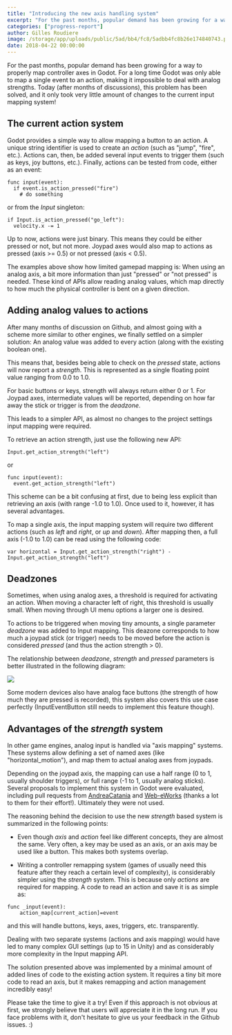 ```yaml
---
title: "Introducing the new axis handling system"
excerpt: "For the past months, popular demand has been growing for a way to properly map controller axes in Godot. For a long time Godot was only able to map a single event to an action, making it impossible to deal with analog strengths. Today (after months of discussions), this problem has been solved, and it only took very little amount of changes to the current input mapping system!"
categories: ["progress-report"]
author: Gilles Roudiere
image: /storage/app/uploads/public/5ad/bb4/fc8/5adbb4fc8b26e174840743.png
date: 2018-04-22 00:00:00
---
```


For the past months, popular demand has been growing for a way to properly map controller axes in Godot. For a long time Godot was only able to map a single event to an action, making it impossible to deal with analog strengths. Today (after months of discussions), this problem has been solved, and it only took very little amount of changes to the current input mapping system!

## The current action system

Godot provides a simple way to allow mapping a button to an action. A unique string identifier is used to create an *action* (such as "jump", "fire", etc.). Actions can, then, be added several input events to trigger them (such as keys, joy buttons, etc.). Finally, actions can be tested from code, either as an event:

```
func input(event):
  if event.is_action_pressed("fire")
    # do something
```

or from the *Input* singleton:

```
if Input.is_action_pressed("go_left"):
  velocity.x -= 1
```

Up to now, actions were just binary. This means they could be either pressed or not, but not more. Joypad axes would also map to actions as pressed (axis >= 0.5) or not pressed (axis < 0.5).

The examples above show how limited gamepad mapping is: When using an analog axis, a bit more information than just  "pressed" or "not pressed" is needed. These kind of APIs allow reading analog values, which map directly to how much the physical controller is bent on a given direction.

## Adding analog values to actions

After many months of discussion on Github, and almost going with a scheme more similar to other engines, we finally settled on a simpler solution: An analog value was added to every action (along with the existing boolean one).

This means that, besides being able to check on the *pressed* state, actions will now report a *strength*. This is represented as a single floating point value ranging from 0.0 to 1.0.

For basic buttons or keys, strength will always return either 0 or 1. For Joypad axes, intermediate values will be reported, depending on how far away the stick or trigger is from the *deadzone*.

This leads to a simpler API, as almost no changes to the project settings input mapping were required.

To retrieve an action strength, just use the following new API:

```
Input.get_action_strength("left")
```
or
```
func input(event):
  event.get_action_strength("left")
```

This scheme can be a bit confusing at first, due to being less explicit than retrieving an axis (with range -1.0 to 1.0). Once used to it, however, it has several advantages.

To map a single axis, the input mapping system will require two different actions (such as *left* and *right*, or *up* and *down*). After mapping then, a full axis (-1.0 to 1.0) can be read using the following code:

```
var horizontal = Input.get_action_strength("right") - Input.get_action_strength("left")
```

## Deadzones

Sometimes, when using analog axes, a threshold is required for activating an action. When moving a character left of right, this threshold is usually small. When moving through UI menu options a larger one is desired.

To actions to be triggered when moving tiny amounts, a single parameter *deadzone* was added to Input mapping. This deazone corresponds to how much a joypad stick (or trigger) needs to be moved before the action is considered *pressed* (and thus the action strength > 0).

The relationship between *deadzone*, *strength* and *pressed* parameters is better illustrated in the following diagram:

![](/storage/app/media/devlog/input_mapping/deadzone.png)

Some modern devices also have analog face buttons (the strength of how much they are pressed is recorded), this system also covers this use case perfectly (InputEventButton still needs to implement this feature though).

## Advantages of the *strength* system

In other game engines, analog input is handled via "axis mapping" systems. These systems allow defining a set of named axes (like "horizontal_motion"), and map them to actual analog axes from joypads.

Depending on the joypad axis, the mapping can use a half range (0 to 1, usually shoulder triggers), or full range (-1 to 1, usually analog sticks). Several proposals to implement this system in Godot were evaluated, including pull requests from [AndreaCatania](https://github.com/godotengine/godot/pull/16797) and [Web-eWorks](https://github.com/godotengine/godot/pull/14641) (thanks a lot to them for their effort!). Ultimately they were not used.

The reasoning behind the decision to use the new *strength* based system is summarized in the following points:

* Even though *axis* and *action* feel like different concepts, they are almost the same. Very often, a key may be used as an axis, or an axis may be used like a button. This makes both systems overlap.

* Writing a controller remapping system (games of usually need this feature after they reach a certain level of complexity), is considerably simpler using the *strength* system. This is because only *actions* are required for mapping. A code to read an action and save it is as simple as:

```
func _input(event):
    action_map[current_action]=event
```

and this will handle buttons, keys, axes, triggers, etc. transparently.

Dealing with two separate systems (actions and axis mapping) would have led to many complex GUI settings (up to 15 in Unity) and as considerably more complexity in the Input mapping API.

The solution presented above was implemented by a minimal amount of added lines of code to the existing action system. It requires a tiny bit more code to read an axis, but it makes remapping and action management incredibly easy!

Please take the time to give it a try! Even if this approach is not obvious at first, we strongly believe that users will appreciate it in the long run. If you face problems with it, don't hesitate to give us your feedback in the Github issues. :)
